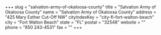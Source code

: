 +++
slug = "salvation-army-of-okaloosa-county"
title = "Salvation Army of Okaloosa County"
name = "Salvation Army of Okaloosa County"
address = "425 Mary Esther Cut-Off NW"
cityIndexKey = "city-fl-fort-walton-beach"
city = "Fort Walton Beach"
state = "FL"
postal = "32548"
website = ""
phone = "850 243-4531"
fax = ""
+++

